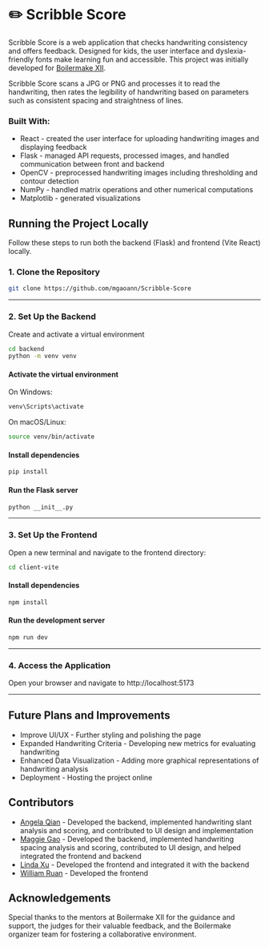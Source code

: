 # ✏️ Scribble Score

Scribble Score is a web application that checks handwriting consistency and offers feedback. Designed for kids, the user interface and dyslexia-friendly fonts make learning fun and accessible. This project was initially developed for [Boilermake XII](https://boilermake-xii.devpost.com/?_gl=1*qs70q6*_gcl_au*MjEzNTkxODYxLjE3Mzg4MTMxMzM.*_ga*MTg4MzQyOTQ3Ny4xNzM4ODEzMTMz*_ga_0YHJK3Y10M*MTc0MDUxOTUwNi4xMS4wLjE3NDA1MTk1NjYuMC4wLjA.).

Scribble Score scans a JPG or PNG and processes it to read the handwriting, then rates the legibility of handwriting based on parameters such as consistent spacing and straightness of lines.

### Built With:
- React - created the user interface for uploading handwriting images and displaying feedback
- Flask - managed API requests, processed images, and handled communication between front and backend
- OpenCV - preprocessed handwriting images including thresholding and contour detection
- NumPy - handled matrix operations and other numerical computations
- Matplotlib - generated visualizations

## Running the Project Locally

Follow these steps to run both the backend (Flask) and frontend (Vite React) locally.

### 1. Clone the Repository

```bash
git clone https://github.com/mgaoann/Scribble-Score
```

---

### 2. Set Up the Backend
Create and activate a virtual environment

```bash
cd backend
python -m venv venv
```
#### Activate the virtual environment
On Windows:
```bash
venv\Scripts\activate
```

On macOS/Linux:
```bash
source venv/bin/activate
```

#### Install dependencies
```bash
pip install
```

#### Run the Flask server
```bash
python __init__.py
```

---

### 3. Set Up the Frontend
Open a new terminal and navigate to the frontend directory:
```bash
cd client-vite
```

#### Install dependencies
```bash
npm install
```

#### Run the development server
```bash
npm run dev
```

---

### 4. Access the Application
Open your browser and navigate to http://localhost:5173

---

## Future Plans and Improvements
- Improve UI/UX - Further styling and polishing the page
- Expanded Handwriting Criteria - Developing new metrics for evaluating handwriting
- Enhanced Data Visualization - Adding more graphical representations of handwriting analysis
- Deployment - Hosting the project online

## Contributors
- [Angela Qian](https://github.com/angelazqian) - Developed the backend, implemented handwriting slant analysis and scoring, and contributed to UI design and implementation
- [Maggie Gao](https://github.com/mgaoann) - Developed the backend, implemented handwriting spacing analysis and scoring, contributed to UI design, and helped integrated the frontend and backend 
- [Linda Xu](https://github.com/lindarxu) - Developed the frontend and integrated it with the backend
- [William Ruan](https://github.com/willruan) - Developed the frontend

## Acknowledgements
Special thanks to the mentors at Boilermake XII for the guidance and support, the judges for their valuable feedback, and the Boilermake organizer team for fostering a collaborative environment.
